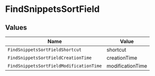 # FindSnippetsSortField


## Values

| Name                                    | Value                                   |
| --------------------------------------- | --------------------------------------- |
| `FindSnippetsSortFieldShortcut`         | shortcut                                |
| `FindSnippetsSortFieldCreationTime`     | creationTime                            |
| `FindSnippetsSortFieldModificationTime` | modificationTime                        |